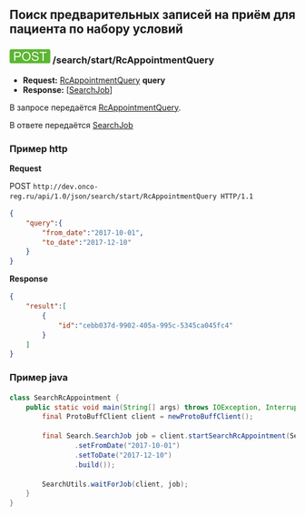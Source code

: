 ## Поиск предварительных записей на приём для пациента по набору условий

### ![POST](../../../../img/post.png) /search/start/RcAppointmentQuery
* **Request:** [RcAppointmentQuery](../../../../types/types.md#com.siams.med.api.RcAppointmentQuery) **query**
* **Response:** [[SearchJob](../../../../types/types.md#com.siams.med.api.SearchJob)]

В запросе передаётся [RcAppointmentQuery](../../../../types/types.md#com.siams.med.api.RcAppointmentQuery). 

В ответе передаётся [SearchJob](../../../../types/types.md#com.siams.med.api.SearchJob)

### Пример http

**Request**

POST `http://dev.onco-reg.ru/api/1.0/json/search/start/RcAppointmentQuery HTTP/1.1`
```json
{
    "query":{
        "from_date":"2017-10-01",
        "to_date":"2017-12-10"
    }
}
```

**Response**

```json
{
    "result":[
        {
            "id":"cebb037d-9902-405a-995c-5345ca045fc4"
        }
    ]
}
```

### Пример java

```java
class SearchRcAppointment {
    public static void main(String[] args) throws IOException, InterruptedException {
        final ProtoBuffClient client = newProtoBuffClient();

        final Search.SearchJob job = client.startSearchRcAppointment(Search.RcAppointmentQuery.newBuilder()
                .setFromDate("2017-10-01")
                .setToDate("2017-12-10")
                .build());

        SearchUtils.waitForJob(client, job);
    }
}

```